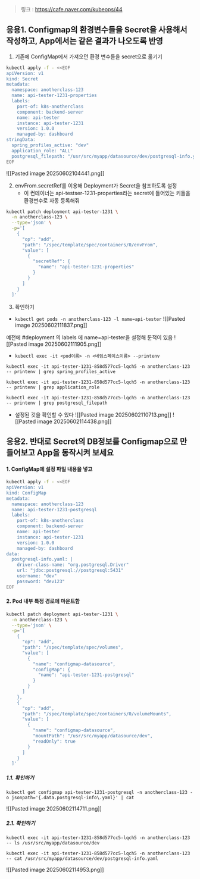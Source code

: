 > 링크 : https://cafe.naver.com/kubeops/44

## 응용1. Configmap의 환경변수들을 Secret을 사용해서 작성하고, App에서는 같은 결과가 나오도록 반영

1. 기존에 ConfigMap에서 가져오던 환경 변수들을 secret으로 옮기기

```bash
kubectl apply -f - <<EOF
apiVersion: v1
kind: Secret
metadata:
  namespace: anotherclass-123
  name: api-tester-1231-properties
  labels:
    part-of: k8s-anotherclass
    component: backend-server
    name: api-tester
    instance: api-tester-1231
    version: 1.0.0
    managed-by: dashboard
stringData:
  spring_profiles_active: "dev"
  application_role: "ALL"
  postgresql_filepath: "/usr/src/myapp/datasource/dev/postgresql-info.yaml"
EOF

```
![[Pasted image 20250602104441.png]]

2. envFrom.secretRef를 이용해 Deployment가 Secret을 참조하도록 설정
	- 이 컨테이너는 api-testser-1231-properties라는 secret에 들어있는 키들을 환경변수로 자동 등록해줘 
``` bash
kubectl patch deployment api-tester-1231 \
  -n anotherclass-123 \
  --type='json' \
  -p='[
    {
      "op": "add",
      "path": "/spec/template/spec/containers/0/envFrom",
      "value": [
        {
          "secretRef": {
            "name": "api-tester-1231-properties"
          }
        }
      ]
    }
  ]'

```


3. 확인하기

- `kubectl get pods -n anotherclass-123 -l name=api-tester`
![[Pasted image 20250602111837.png]]

예전에 #deployment 의 labels 에 name=api-tester을 설정해 둔적이 있음
![[Pasted image 20250602111905.png]]


- `kubectl exec -it <pod이름> -n <네임스페이스이름> --printenv`
```
kubectl exec -it api-tester-1231-858d577cc5-lqch5 -n anotherclass-123 -- printenv | grep spring_profiles_active

kubectl exec -it api-tester-1231-858d577cc5-lqch5 -n anotherclass-123 -- printenv | grep application_role

kubectl exec -it api-tester-1231-858d577cc5-lqch5 -n anotherclass-123 -- printenv | grep postgresql_filepath

```

- 설정된 것을 확인할 수 있다 
![[Pasted image 20250602110713.png]]
![[Pasted image 20250602114438.png]]

## 응용2. 반대로 Secret의 DB정보를 Configmap으로 만들어보고 App을 동작시켜 보세요

#### 1. ConfigMap에 설정 파일 내용을 넣고 

```bash
kubectl apply -f - <<EOF
apiVersion: v1
kind: ConfigMap
metadata:
  namespace: anotherclass-123
  name: api-tester-1231-postgresql
  labels:
    part-of: k8s-anotherclass
    component: backend-server
    name: api-tester
    instance: api-tester-1231
    version: 1.0.0
    managed-by: dashboard
data:
  postgresql-info.yaml: |
    driver-class-name: "org.postgresql.Driver"
    url: "jdbc:postgresql://postgresql:5431"
    username: "dev"
    password: "dev123"
EOF

```


#### 2. Pod 내부 특정 경로에 마운트함 
```bash
kubectl patch deployment api-tester-1231 \
  -n anotherclass-123 \
  --type='json' \
  -p='[
    {
      "op": "add",
      "path": "/spec/template/spec/volumes",
      "value": [
        {
          "name": "configmap-datasource",
          "configMap": {
            "name": "api-tester-1231-postgresql"
          }
        }
      ]
    },
    {
      "op": "add",
      "path": "/spec/template/spec/containers/0/volumeMounts",
      "value": [
        {
          "name": "configmap-datasource",
          "mountPath": "/usr/src/myapp/datasource/dev",
          "readOnly": true
        }
      ]
    }
  ]'

```


##### 1.1. 확인하기 
```shell
kubectl get configmap api-tester-1231-postgresql -n anotherclass-123 -o jsonpath='{.data.postgresql-info\.yaml}' | cat
```

![[Pasted image 20250602114711.png]]


##### 2.1. 확인하기 
```shell
kubectl exec -it api-tester-1231-858d577cc5-lqch5 -n anotherclass-123 -- ls /usr/src/myapp/datasource/dev

kubectl exec -it api-tester-1231-858d577cc5-lqch5 -n anotherclass-123 -- cat /usr/src/myapp/datasource/dev/postgresql-info.yaml
```

![[Pasted image 20250602114953.png]]